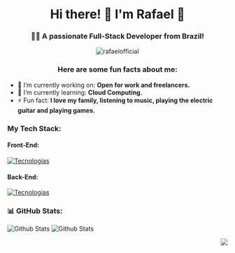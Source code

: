 <h1 align="center">Hi there! 👋 I'm Rafael 🚀</h1>
<h3 align="center">👨‍💻 A passionate Full-Stack Developer from Brazil!</h3>

<p align="center"> <img src="https://komarev.com/ghpvc/?username=rafaelofficial22&label=Profile%20views&color=0e75b6&style=flat" alt="rafaelofficial" /></p>

### <p align="center"> **Here are some fun facts about me:**</p>

- 🔭 I’m currently working on: **Open for work and freelancers.**
- 🌱 I’m currently learning: **Cloud Computing.**
- ⚡  Fun fact: **I love my family, listening to music, playing the electric guitar and playing games.**

### My Tech Stack:

#### Front-End:
[![Tecnologias](https://skills.thijs.gg/icons?i=html,css,js,react,figma,git,styledcomponents,bootstrap)](https://skills.thijs.gg)<br /> 

#### Back-End:
[![Tecnologias](https://skills.thijs.gg/icons?i=java,spring,nodejs,mysql,postgresql,sqlite,aws)](https://skills.thijs.gg)

### 📊 GitHub Stats:
![Github Stats](https://github-readme-stats.vercel.app/api/top-langs/?username=rafaelsousapereira&theme=gotham&hide_border=true&include_all_commits=true&count_private=false&layout=compact) ![Github Stats](https://github-readme-stats.vercel.app/api?username=rafaelsousapereira&theme=gotham&hide_border=true)
<p align="right"> <img src="https://img.shields.io/badge/Made%20with-Markdown-1f425f.svg"></p>

